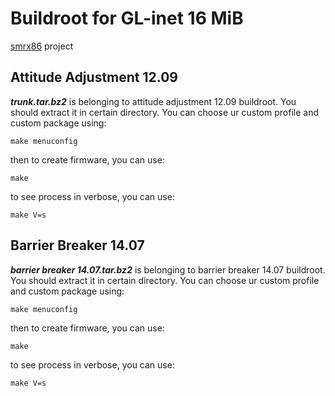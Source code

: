 Buildroot for GL-inet 16 MiB
============================
[smrx86][] project

Attitude Adjustment 12.09
-------------------------
***trunk.tar.bz2*** is belonging to attitude adjustment 12.09 buildroot. You should extract it in certain directory.
You can choose ur custom profile and custom package using:

    make menuconfig
    
then to create firmware, you can use:

    make
    
to see process in verbose, you can use:

    make V=s

Barrier Breaker 14.07
---------------------
***barrier breaker 14.07.tar.bz2*** is belonging to barrier breaker 14.07 buildroot. You should extract it in certain directory.
You can choose ur custom profile and custom package using:

    make menuconfig
    
then to create firmware, you can use:

    make
    
to see process in verbose, you can use:

    make V=s

[smrx86]: https://twitter.com/smrx86
